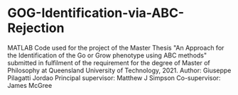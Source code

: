 # GOG-Identification-via-ABC-Rejection
MATLAB Code used for the project of the Master Thesis "An Approach for the Identification of the Go or Grow phenotype using ABC methods" 
submitted in fulfilment of the requirement for the degree of Master of Philosophy at Queensland University of Technology, 2021.
Author: Giuseppe Pilagatti Jordao
Principal supervisor: Matthew J Simpson
Co-supervisor: James McGree
